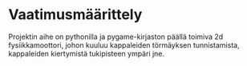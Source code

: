 # Vaatimusmäärittely

Projektin aihe on pythonilla ja pygame-kirjaston päällä toimiva 2d fysiikkamoottori, johon kuuluu kappaleiden törmäyksen tunnistamista, kappaleiden kiertymistä tukipisteen ympäri jne. 

